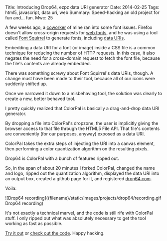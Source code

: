 Title: Introducing Drop64, ezpz data URI generator
Date: 2014-02-25
Tags: html5, javascript, data uri, web
Summary: Speed-hacking an old project for fun and... fun.
Mwc: 25

A few weeks ago, a [coworker][1] of mine ran into some font issues.  Firefox
doesn't allow cross-origin requests for [web fonts][2], and he was using a tool
called [Font Squirrel][3] to generate fonts, including [data URIs][4].

Embedding a data URI for a font (or image) inside a CSS file is a common
technique for reducing the number of HTTP requests.  In this case, it also
negates the need for a cross-domain request to fetch the font file, because the
file's contents are already embedded.

There was something screwy about Font Squirrel's data URIs, though.  A change
must have been made to their tool, because all of our icons were suddenly
shifted up.

Once we narrowed it down to a misbehaving tool, the solution was clearly to
create a new, better behaved tool.

I pretty quickly realized that ColorPal is basically a drag-and-drop data URI
generator.

By dropping a file into ColorPal's dropzone, the user is implicitly giving the
browser access to that file through the HTML5 File API.  That file's contents
are conveniently (for our purposes, anyway) exposed as a data URI.

ColorPal takes the extra steps of injecting the URI into a canvas element, then
performing a color quantization algorithm on the resulting pixels.

Drop64 is ColorPal with a bunch of features ripped out.

So, in the span of about 20 minutes I forked ColorPal, changed the name and
logo, ripped out the quantization algorithm, displayed the data URI into an
output box, created a github page for it, and registered [drop64.com][7].

Voila:

![Drop64 recording]({filename}/static/images/projects/drop64/recording.gif Drop64 recording)

It's not exactly a technical marvel, and the code is still rife with ColorPal
stuff.  I only ripped out what was absolutely necessary to get the tool working
as fast as possible.

[Try it out][7] or [check out the code][6].  Happy hacking.

[1]: http://www.heyokadesign.com/
[2]: https://developer.mozilla.org/en-US/docs/Web/CSS/@font-face
[3]: http://www.fontsquirrel.com/
[4]: https://developer.mozilla.org/en-US/docs/data_URIs
[5]: http://colorpal.org/
[6]: https://github.com/mwcz/Drop64
[7]: http://drop64.com/
